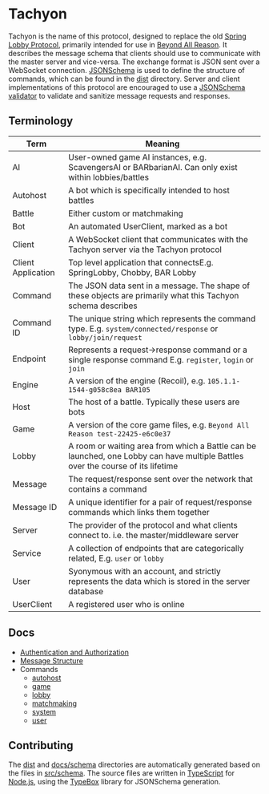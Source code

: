 # Tachyon

Tachyon is the name of this protocol, designed to replace the old [Spring Lobby Protocol](https://springrts.com/dl/LobbyProtocol/ProtocolDescription.html), primarily intended for use in [Beyond All Reason](https://github.com/beyond-all-reason/Beyond-All-Reason). It describes the message schema that clients should use to communicate with the master server and vice-versa. The exchange format is JSON sent over a WebSocket connection. [JSONSchema](https://json-schema.org/) is used to define the structure of commands, which can be found in the [dist](dist) directory. Server and client implementations of this protocol are encouraged to use a [JSONSchema validator](https://json-schema.org/implementations.html#validators) to validate and sanitize message requests and responses.

## Terminology

| Term               | Meaning                                                                                                                         |
| ------------------ | ------------------------------------------------------------------------------------------------------------------------------- |
| AI                 | User-owned game AI instances, e.g. ScavengersAI or BARbarianAI. Can only exist within lobbies/battles                           |
| Autohost           | A bot which is specifically intended to host battles                                                                            |
| Battle             | Either custom or matchmaking                                                                                                    |
| Bot                | An automated UserClient, marked as a bot                                                                                        |
| Client             | A WebSocket client that communicates with the Tachyon server via the Tachyon protocol                                           |
| Client Application | Top level application that connectsE.g. SpringLobby, Chobby, BAR Lobby                                                          |
| Command            | The JSON data sent in a message. The shape of these objects are primarily what this Tachyon schema describes                    |
| Command ID         | The unique string which represents the command type. E.g. `system/connected/response` or `lobby/join/request`                   |
| Endpoint           | Represents a request->response command or a single response command E.g. `register`, `login` or `join`                          |
| Engine             | A version of the engine (Recoil), e.g. `105.1.1-1544-g058c8ea BAR105`                                                           |
| Host               | The host of a battle. Typically these users are bots                                                                            |
| Game               | A version of the core game files, e.g. `Beyond All Reason test-22425-e6c0e37`                                                   |
| Lobby              | A room or waiting area from which a Battle can be launched, one Lobby can have multiple Battles over the course of its lifetime |
| Message            | The request/response sent over the network that contains a command                                                              |
| Message ID         | A unique identifier for a pair of request/response commands which links them together                                           |
| Server             | The provider of the protocol and what clients connect to. i.e. the master/middleware server                                     |
| Service            | A collection of endpoints that are categorically related, E.g. `user` or `lobby`                                                |
| User               | Syonymous with an account, and strictly represents the data which is stored in the server database                              |
| UserClient         | A registered user who is online                                                                                                 |

## Docs

-   [Authentication and Authorization](docs/authorization.md)
-   [Message Structure](docs/commands.md)
-   Commands
    <!-- COMMAND_SCHEMA_PLACEHOLDER_START_DO_NOT_REMOVE -->
    -   [autohost](autohost.md)
    -   [game](game.md)
    -   [lobby](lobby.md)
    -   [matchmaking](matchmaking.md)
    -   [system](system.md)
    -   [user](user.md)
    <!-- COMMAND_SCHEMA_PLACEHOLDER_END_DO_NOT_REMOVE -->

## Contributing

The [dist](dist) and [docs/schema](docs/schema) directories are automatically generated based on the files in [src/schema](src/schema). The source files are written in [TypeScript](https://www.typescriptlang.org/) for [Node.js](https://nodejs.org/en), using the [TypeBox](https://github.com/sinclairzx81/typebox) library for JSONSchema generation.
